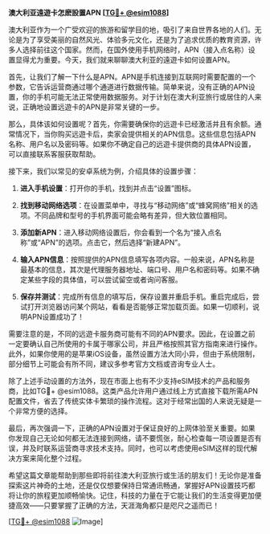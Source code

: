 **澳大利亚遠遊卡怎麽設置APN [[TG💪+ @esim1088](https://t.me/s/esim1088)]**

澳大利亚作为一个广受欢迎的旅游和留学目的地，吸引了来自世界各地的人们。无论是为了享受美丽的自然风光、体验多元文化，还是为了追求优质的教育资源，许多人选择前往这个国家。然而，在国外使用手机网络时，APN（接入点名称）设置显得尤为重要。今天，我们就来聊聊澳大利亚的遠遊卡如何设置APN。

首先，让我们了解一下什么是APN。APN是手机连接到互联网时需要配置的一个参数，它告诉运营商通过哪个通道进行数据传输。简单来说，没有正确的APN设置，你的手机可能无法正常使用数据服务。对于计划在澳大利亚旅行或居住的人来说，正确地设置远遊卡的APN是非常关键的一步。

那么，具体该如何设置呢？首先，你需要确保你的远遊卡已经激活并且有余额。通常情况下，当你购买远遊卡后，卖家会提供相关的APN信息。这些信息包括APN名称、用户名以及密码等。如果你不确定自己的远遊卡提供商的具体APN设置，可以直接联系客服获取帮助。

接下来，我们以常见的安卓系统为例，介绍具体的设置步骤：

1. **进入手机设置**：打开你的手机，找到并点击“设置”图标。
   
2. **找到移动网络选项**：在设置菜单中，寻找与“移动网络”或“蜂窝网络”相关的选项。不同品牌和型号的手机界面可能会略有差异，但大致位置相同。

3. **添加新APN**：进入移动网络设置后，你会看到一个名为“接入点名称”或“APN”的选项。点击它，然后选择“新建APN”。

4. **输入APN信息**：按照提供的APN信息填写各项内容。一般来说，APN名称是最基本的信息，其次是代理服务器地址、端口号、用户名和密码等。如果不确定某些字段的具体值，可以尝试留空或者询问客服。

5. **保存并测试**：完成所有信息的填写后，保存设置并重启手机。重启完成后，尝试打开浏览器访问某个网站，看看是否能够正常加载页面。如果一切顺利，说明APN设置成功了！

需要注意的是，不同的远遊卡服务商可能有不同的APN要求。因此，在设置之前一定要确认自己所使用的卡属于哪家公司，并且严格按照其官方指南来进行操作。此外，如果你使用的是苹果iOS设备，虽然设置方法大同小异，但由于系统限制，部分细节上可能会有所不同，建议多参考官方文档或咨询专业人士。

除了上述手动设置的方法外，现在市面上也有不少支持eSIM技术的产品和服务商，比如TG💪+ @esim1088。这类产品允许用户通过线上方式直接下载所需APN配置文件，省去了传统实体卡繁琐的操作流程。这对于经常出国的人来说无疑是一个非常方便的选择。

最后，再次强调一下，正确的APN设置对于保证良好的上网体验至关重要。如果你发现自己无论如何都无法连接到网络，请不要慌张，耐心检查每一项设置是否有误，并及时联系运营商寻求技术支持。同时，也可以考虑使用eSIM这样的现代解决方案来简化整个过程。

希望这篇文章能帮助到那些即将前往澳大利亚旅行或生活的朋友们！无论你是准备探索这片神奇的土地，还是仅仅想要保持日常通讯畅通，掌握好APN设置技巧都将让你的旅程更加顺畅愉快。记住，科技的力量在于它能让我们的生活变得更加便捷高效——只要掌握了正确的方法，天涯海角都只是咫尺之遥而已！

[[TG💪+ @esim1088](https://t.me/s/esim1088) ![Image](https://i.postimg.cc/4NQfJmqS/Snipaste-2025-05-13-00-14-12.png)]